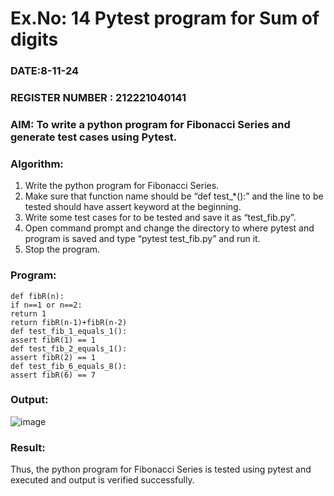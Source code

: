 # Ex.No: 14  Pytest program for Sum of digits

### DATE:8-11-24                                                                           
### REGISTER NUMBER : 212221040141
### AIM: To write a python program for Fibonacci Series and generate test cases using Pytest. 

### Algorithm:

1. Write the python program for Fibonacci Series. 
2. Make sure that function name should be “def test_*():” and the line to be tested 
should have assert keyword at the beginning. 
3. Write some test cases for to be tested and save it as “test_fib.py”. 
4. Open command prompt and change the directory to where pytest and program is 
saved and type “pytest test_fib.py” and run it. 
5. Stop the program.

### Program:
```
def fibR(n):
if n==1 or n==2:
return 1
return fibR(n-1)+fibR(n-2)
def test_fib_1_equals_1():
assert fibR(1) == 1
def test_fib_2_equals_1():
assert fibR(2) == 1
def test_fib_6_equals_8():
assert fibR(6) == 7
```











### Output:
![image](https://github.com/user-attachments/assets/699fb6f2-2ecd-4b3d-8664-31b32dd86385)





### Result:
Thus, the python program for Fibonacci Series is tested using pytest and executed and output is verified successfully.


